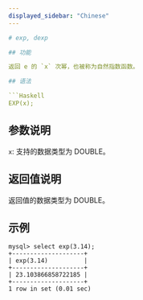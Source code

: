 ```yaml
---
displayed_sidebar: "Chinese"
---

# exp, dexp

## 功能

返回 e 的 `x` 次幂，也被称为自然指数函数。

## 语法

```Haskell
EXP(x);
```

## 参数说明

`x`: 支持的数据类型为 DOUBLE。

## 返回值说明

返回值的数据类型为 DOUBLE。

## 示例

```Plain Text
mysql> select exp(3.14);
+--------------------+
| exp(3.14)          |
+--------------------+
| 23.103866858722185 |
+--------------------+
1 row in set (0.01 sec)
```